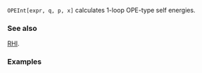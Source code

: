 `OPEInt[expr, q, p, x]` calculates 1-loop OPE-type self energies.

### See also

[RHI](RHI).

### Examples